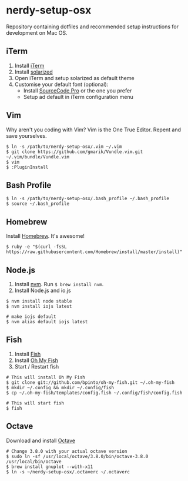 # nerdy-setup-osx
Repository containing dotfiles and recommended setup instructions for development on Mac OS.


## iTerm
1. Install [iTerm](https://www.iterm2.com/)
2. Install [solarized](http://ethanschoonover.com/solarized)
3. Open iTerm and setup solarized as default theme
4. Customise your default font (optional):
    - Install [SourceCode Pro](https://github.com/adobe-fonts/source-code-pro) or the one you prefer
    - Setup ad default in iTerm configuration menu

## Vim 
Why aren't you coding with Vim? Vim is the One True Editor. Repent and save yourselves.

```
$ ln -s /path/to/nerdy-setup-osx/.vim ~/.vim
$ git clone https://github.com/gmarik/Vundle.vim.git ~/.vim/bundle/Vundle.vim
$ vim
$ :PluginInstall
```

## Bash Profile 
```
$ ln -s /path/to/nerdy-setup-osx/.bash_profile ~/.bash_profile
$ source ~/.bash_profile
```

## Homebrew
Install [Homebrew](http://brew.sh). It's awesome!

```
$ ruby -e "$(curl -fsSL https://raw.githubusercontent.com/Homebrew/install/master/install)"
```

## Node.js
1. Install [nvm](https://github.com/creationix/nvm). Run `$ brew install nvm`.
2. Install Node.js and io.js  

```
$ nvm install node stable
$ nvm install iojs latest

# make iojs default
$ nvm alias default iojs latest
```

## Fish
1. Install [Fish](http://fishshell.com/)
2. Install [Oh My Fish](https://github.com/bpinto/oh-my-fish)
3. Start / Restart fish

```
# This will install Oh My Fish
$ git clone git://github.com/bpinto/oh-my-fish.git ~/.oh-my-fish
$ mkdir ~/.config && mkdir ~/.config/fish
$ cp ~/.oh-my-fish/templates/config.fish ~/.config/fish/config.fish

# This will start fish
$ fish
```

## Octave 
Download and install [Octave](http://sourceforge.net/projects/octave/?source=typ_redirect)
```
# Change 3.8.0 with your actual octave version
$ sudo ln -sf /usr/local/octave/3.8.0/bin/octave-3.8.0 /usr/local/bin/octave
$ brew install gnuplot --with-x11
$ ln -s ~/nerdy-setup-osx/.octaverc ~/.octaverc
```

